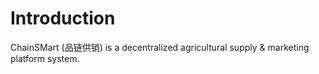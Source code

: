 # Introduction  

ChainSMart (品链供销) is a decentralized agricultural supply & marketing platform system.

